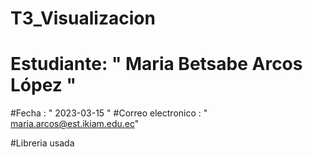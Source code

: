 # T3_Visualizacion

# Estudiante: " Maria Betsabe Arcos López "
#Fecha : " 2023-03-15 "
#Correo electronico : " maria.arcos@est.ikiam.edu.ec"

#Libreria  usada
